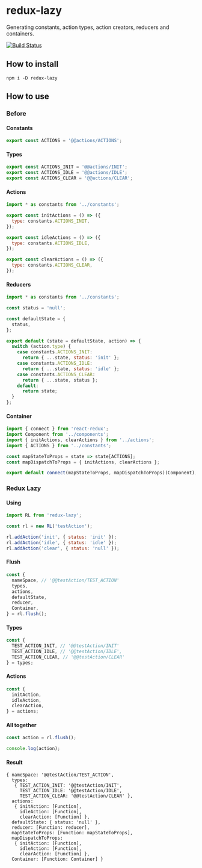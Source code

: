 # redux-lazy

Generating constants, action types, action creators, reducers and containers.

[![Build Status](https://travis-ci.org/evheniy/redux-lazy.svg?branch=master)](https://travis-ci.org/evheniy/redux-lazy)

## How to install

    npm i -D redux-lazy
    
## How to use

### Before

#### Constants

```javascript
export const ACTIONS = '@@actions/ACTIONS';
```

#### Types

```javascript
export const ACTIONS_INIT = '@@actions/INIT';
export const ACTIONS_IDLE = '@@actions/IDLE';
export const ACTIONS_CLEAR = '@@actions/CLEAR';
```

#### Actions

```javascript
import * as constants from '../constants';

export const initActions = () => ({
  type: constants.ACTIONS_INIT,
});

export const idleActions = () => ({
  type: constants.ACTIONS_IDLE,
});

export const clearActions = () => ({
  type: constants.ACTIONS_CLEAR,
});
```

#### Reducers

```javascript
import * as constants from '../constants';

const status = 'null';

const defaultState = {
  status,
};

export default (state = defaultState, action) => {
  switch (action.type) {
    case constants.ACTIONS_INIT:
      return { ...state, status: 'init' };
    case constants.ACTIONS_IDLE:
      return { ...state, status: 'idle' };
    case constants.ACTIONS_CLEAR:
      return { ...state, status };
    default:
      return state;
  }
};
```

#### Container

```javascript
import { connect } from 'react-redux';
import Component from '../components';
import { initActions, clearActions } from '../actions';
import { ACTIONS } from '../constants';

const mapStateToProps = state => state[ACTIONS];
const mapDispatchToProps = { initActions, clearActions };

export default connect(mapStateToProps, mapDispatchToProps)(Component);
```

### Redux Lazy

#### Using

```javascript
import RL from 'redux-lazy';

const rl = new RL('testAction');

rl.addAction('init', { status: 'init' });
rl.addAction('idle', { status: 'idle' });
rl.addAction('clear', { status: 'null' });
```

#### Flush

```javascript
const {
  nameSpace, // '@@testAction/TEST_ACTION'
  types,
  actions,
  defaultState,
  reducer,
  Container,
} = rl.flush();
```

#### Types

```javascript
const { 
  TEST_ACTION_INIT, // '@@testAction/INIT'
  TEST_ACTION_IDLE, // '@@testAction/IDLE',
  TEST_ACTION_CLEAR, // '@@testAction/CLEAR'
} = types;
```

#### Actions

```javascript
const {
  initAction,
  idleAction,
  clearAction,
} = actions;
```

#### All together

```javascript
const action = rl.flush();

console.log(action);
```

#### Result

    { nameSpace: '@@testAction/TEST_ACTION',
      types: 
       { TEST_ACTION_INIT: '@@testAction/INIT',
         TEST_ACTION_IDLE: '@@testAction/IDLE',
         TEST_ACTION_CLEAR: '@@testAction/CLEAR' },
      actions: 
       { initAction: [Function],
         idleAction: [Function],
         clearAction: [Function] },
      defaultState: { status: 'null' },
      reducer: [Function: reducer],
      mapStateToProps: [Function: mapStateToProps],
      mapDispatchToProps: 
       { initAction: [Function],
         idleAction: [Function],
         clearAction: [Function] },
      Container: [Function: Container] }

